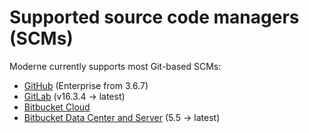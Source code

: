 # Supported source code managers (SCMs)

Moderne currently supports most Git-based SCMs:

* [GitHub](https://github.com/) (Enterprise from 3.6.7)
* [GitLab](https://about.gitlab.com/) (v16.3.4 -> latest)
* [Bitbucket Cloud](https://bitbucket.org/product/premium)
* [Bitbucket Data Center and Server](https://confluence.atlassian.com/bitbucketserver/bitbucket-data-center-872143591.html) (5.5 -> latest)
